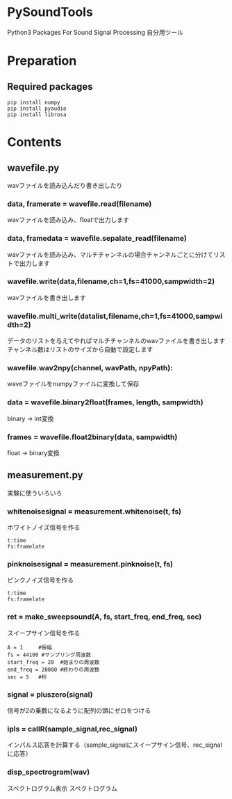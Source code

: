 # PySoundTools
Python3 Packages For Sound Signal Processing
自分用ツール

# Preparation
## Required packages

```
pip install numpy
pip install pyaudio
pip install librosa
```

# Contents

## wavefile.py
wavファイルを読み込んだり書き出したり

### data, framerate = wavefile.read(filename)
wavファイルを読み込み、floatで出力します

### data, framedata = wavefile.sepalate_read(filename)
wavファイルを読み込み、マルチチャンネルの場合チャンネルごとに分けてリストで出力します

### wavefile.write(data,filename,ch=1,fs=41000,sampwidth=2)
wavファイルを書き出します

### wavefile.multi_write(datalist,filename,ch=1,fs=41000,sampwidth=2)
データのリストを与えてやればマルチチャンネルのwavファイルを書き出します
チャンネル数はリストのサイズから自動で設定します

### wavefile.wav2npy(channel, wavPath, npyPath):
waveファイルをnumpyファイルに変換して保存

### data = wavefile.binary2float(frames, length, sampwidth)
binary -> int変換

### frames = wavefile.float2binary(data, sampwidth)
float -> binary変換



## measurement.py
実験に使ういろいろ

### whitenoisesignal = measurement.whitenoise(t, fs)
ホワイトノイズ信号を作る
    
    t:time
    fs:framelate
    
### pinknoisesignal = measurement.pinknoise(t, fs)
ピンクノイズ信号を作る
    
    t:time
    fs:framelate
    
### ret = make_sweepsound(A, fs, start_freq, end_freq, sec)
スイープサイン信号を作る
    
    A = 1     #振幅
    fs = 44100 #サンプリング周波数
    start_freq = 20  #始まりの周波数
    end_freq = 20000 #終わりの周波数
    sec = 5   #秒 
    
### signal = pluszero(signal)
信号が2の乗数になるように配列の頭にゼロをつける

### ipls = calIR(sample_signal,rec_signal)
インパルス応答を計算する（sample_signalにスイープサイン信号、rec_signalに応答）

### disp_spectrogram(wav)
スペクトログラム表示
スペクトログラム
